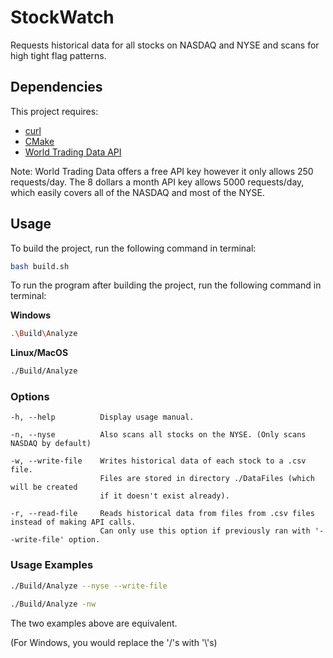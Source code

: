 # StockWatch

Requests historical data for all stocks on NASDAQ and NYSE and scans for high tight flag patterns.

## Dependencies

This project requires: 
* [curl](https://curl.haxx.se/download.html)
* [CMake](https://cmake.org/download/)
* [World Trading Data API](https://www.worldtradingdata.com/)

Note: World Trading Data offers a free API key however it only allows 250 requests/day. 
      The 8 dollars a month API key allows 5000 requests/day, which easily covers all of the NASDAQ and most of the NYSE.

## Usage

To build the project, run the following command in terminal:

```bash
bash build.sh
```
To run the program after building the project, run the following command in terminal:

__Windows__
```bash
.\Build\Analyze
```

__Linux/MacOS__
```bash
./Build/Analyze
```

### Options
```
-h, --help          Display usage manual.

-n, --nyse          Also scans all stocks on the NYSE. (Only scans NASDAQ by default)

-w, --write-file    Writes historical data of each stock to a .csv file.
                    Files are stored in directory ./DataFiles (which will be created
                    if it doesn't exist already).

-r, --read-file     Reads historical data from files from .csv files instead of making API calls. 
                    Can only use this option if previously ran with '--write-file' option.
```
### Usage Examples

```bash
./Build/Analyze --nyse --write-file
```

```bash
./Build/Analyze -nw
```

The two examples above are equivalent.

(For Windows, you would replace the '/'s with '\\'s)
